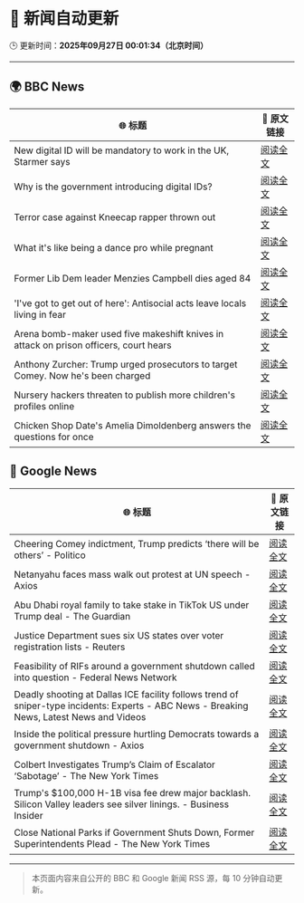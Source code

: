 # 🧠 新闻自动更新

🕒 更新时间：**2025年09月27日 00:01:34（北京时间）**

---

## 🌍 BBC News

| 🌐 标题 | 🔗 原文链接 |
|--------|-------------|
| New digital ID will be mandatory to work in the UK, Starmer says | [阅读全文](https://www.bbc.com/news/articles/cn832y43ql5o?at_medium=RSS&at_campaign=rss) |
| Why is the government introducing digital IDs? | [阅读全文](https://www.bbc.com/news/articles/clyl3lzzed2o?at_medium=RSS&at_campaign=rss) |
| Terror case against Kneecap rapper thrown out | [阅读全文](https://www.bbc.com/news/articles/ce846r2drg8o?at_medium=RSS&at_campaign=rss) |
| What it's like being a dance pro while pregnant | [阅读全文](https://www.bbc.com/news/articles/clyd9xkplvko?at_medium=RSS&at_campaign=rss) |
| Former Lib Dem leader Menzies Campbell dies aged 84 | [阅读全文](https://www.bbc.com/news/articles/cp8j7jnjd6ro?at_medium=RSS&at_campaign=rss) |
| 'I've got to get out of here': Antisocial acts leave locals living in fear | [阅读全文](https://www.bbc.com/news/videos/c0jqv18yd5eo?at_medium=RSS&at_campaign=rss) |
| Arena bomb-maker used five makeshift knives in attack on prison officers, court hears | [阅读全文](https://www.bbc.com/news/articles/c4g252x0z9go?at_medium=RSS&at_campaign=rss) |
| Anthony Zurcher: Trump urged prosecutors to target Comey. Now he's been charged | [阅读全文](https://www.bbc.com/news/articles/c33r872egvjo?at_medium=RSS&at_campaign=rss) |
| Nursery hackers threaten to publish more children's profiles online | [阅读全文](https://www.bbc.com/news/articles/c07vxv8v89lo?at_medium=RSS&at_campaign=rss) |
| Chicken Shop Date's Amelia Dimoldenberg answers the questions for once | [阅读全文](https://www.bbc.com/news/articles/c3w57g0g5p2o?at_medium=RSS&at_campaign=rss) |

## 📰 Google News

| 🌐 标题 | 🔗 原文链接 |
|--------|-------------|
| Cheering Comey indictment, Trump predicts ‘there will be others’ - Politico | [阅读全文](https://news.google.com/rss/articles/CBMisAFBVV95cUxPOWEzY2dGc1R4NmJMMk5YNmlwWTVkbGhWcTlraXJkVWN1UndXbzdZOWRQbk9UU21PNkloUXlONXFtR1VsN2M3VnJqS04yWmdwazJ3T2VhUG1wV1pvTDlyclJKX3k1TWtXT2FIcHRpUmJmeXBJbVZTTzNoNnRuSGs2T1FROXZtbnRWZGFLeGRKbnhqWmRkYzVhSmFnUTN4Q01KTlFtUE5GSkpmX3d1eFJ1bA?oc=5) |
| Netanyahu faces mass walk out protest at UN speech - Axios | [阅读全文](https://news.google.com/rss/articles/CBMieEFVX3lxTE5wc3FGUWtTdktZTEg4SUxEX05uUnZJazdUTHdWLS1vVkRmOWgzbF9zV1lTNlFiU3dUbTk3bDU1WXFINnZlUzZMVXN0TjNlVDV0Smp1WGp2ZlQyRWdMOG1SVnVXV1p5WGJjN1lkaU1WRnROZ1ROZThRZA?oc=5) |
| Abu Dhabi royal family to take stake in TikTok US under Trump deal - The Guardian | [阅读全文](https://news.google.com/rss/articles/CBMiogFBVV95cUxNNWNYTnJmZUlqa0pZQlV3YU9qOXFrTXdNajFqc05nLUdoUEFkNFlnZmhsT2dIbFpYZzBhY1p0NmVPcTNEWTVuN1l1T3NCYjdzTW96TGxWZ001M0FyaFZQR3RFVDNPYm54M2hlaXQ3SXhSR0pSVXBpRGl1cWVSMUE5T25SeWRsRDVxcDFZT2JMdVJYRjBEaDJpU2U1X05Ody1kU0E?oc=5) |
| Justice Department sues six US states over voter registration lists - Reuters | [阅读全文](https://news.google.com/rss/articles/CBMiyAFBVV95cUxOUFlYTG1ncGlmdUlMOGRxaU02ZnptdzM5ZzlQb2F5MXE2Rm1mZ3lJT0QxdjQ2NHJGdjhlRDNxT0V2VEJVYXBtdXhYSlg3UHlYNzFGZ2hNMG1rMXR1bkp1OUFaa2thWkVmcUdGQTBaV1lKYjB6dmduSTR3V1hHTEVmY2VqSEtEZU5ocFpkRjZUeXdQak9uNTFqcmtEbkRzWU1LMFZ5ZW5NYVhFVHUyd3hnWlRoTmo0UV9QRGZVY0l3Z2llaTh4bzVyLQ?oc=5) |
| Feasibility of RIFs around a government shutdown called into question - Federal News Network | [阅读全文](https://news.google.com/rss/articles/CBMiyAFBVV95cUxNZGp6dVEyaXFCQ2lITFJnNDNJV05xcVB4ZWZYcVJ1dGxRbDRZTWluVDEzaWZUcDhKYzRfcUZxYnF4WklMUXdFdWNmTFVxS25oa3FidHBySGk2SUNFQjhwNGh3eEpkckk3cjdtYnBTbFB1aE1mWnhnUjlZM21tNEtfdUlubDdibUhZc3kxSG80aVBBZkJxeXdwZmRDQVpnVW9POWFhOGlNX2tTdi1XNHdNMUlBczMwQWY4aWFfSk1mQVlSZnhyanBEQg?oc=5) |
| Deadly shooting at Dallas ICE facility follows trend of sniper-type incidents: Experts - ABC News - Breaking News, Latest News and Videos | [阅读全文](https://news.google.com/rss/articles/CBMinwFBVV95cUxPc3ZEV2RNZF9aU1k1aGhfdVdYTy1iRlZxdHNnQjVCTElvNl8ycU1LX1pzM1hWMm5XZUtUbXhGTmlCLS0yY3U3UF8tdFRORDRGQUtlWVVLTHZMRnJDbENKNUhVc0w3Tm56eXpxeWZBZ3E2RXhqSnpremJ4UWhYdVVkdlpGWHB6U0ZZQ3phYWhVZXc2SllkSjVOU2pwbnN2TjTSAaQBQVVfeXFMTU9vOHdya25IcHRmajF2Nmc0R1psRTBsM2d3TU9VanhQSTdpbF9lUGtmNWdIWndsMHJKa0c1OGxTWFdPd0lmTE1nZ2JVQXdIZG5iVU9JRG9HUVRLRkRaWU1JWXBpemhsVDBzYW40NlFBZzFwYU9DZWVMSGdSTkN4azdzeDhrM1JSeXlOQTcyUVB6UWtrOHd5VTVIeERtalVBeHFWRVc?oc=5) |
| Inside the political pressure hurtling Democrats towards a government shutdown - Axios | [阅读全文](https://news.google.com/rss/articles/CBMihgFBVV95cUxONzh1MDdvTkxiRGlRbVMxSmZqanNMQU1ia18wODlzU1M4dXdDYTBSQmtUY0xKb2k4QU9ncmVnT0tOcHZGRjR2YlFlUWJQWkRVWXZmc09aVzY4X3pJYVV1UVFRNFFoanJzc1NwMExYaGg3ckI0d2VDc3VUdEtMQ0w3aFJ1RFg3QQ?oc=5) |
| Colbert Investigates Trump’s Claim of Escalator ‘Sabotage’ - The New York Times | [阅读全文](https://news.google.com/rss/articles/CBMikgFBVV95cUxPVHJXak1SOEYzbmJxT0lVQlpWSkN2MC0tLS1MUWZZdGl1ZExnTXlncHFXRVFXRVF2aHczVE1IWU9CSWY2ZWhxbjhOY0Q0UG84QmZaMlA0R19kUXVCeGR0UldfaVpMSE8tVjZMbjQycWczOGd6b3JlWTd5ZlV3RUtlXzVpVllISnVBQWxHek9Xc0MtUQ?oc=5) |
| Trump's $100,000 H-1B visa fee drew major backlash. Silicon Valley leaders see silver linings. - Business Insider | [阅读全文](https://news.google.com/rss/articles/CBMihgFBVV95cUxNOEZjWDVIV2FadlZad1ZTamZ2N3ZiTGQ3ZUd2Qnd5X2IweG04Sk95N1ZCNEZBS1RhLVRtTFVCQzhySDFLMkZEOFdQa3dFRmRReWxfYmpWSkVPdkdpSW9YQ0Y4elNIajZhdXBOSkpFcGlxTFhVcVIzaHVFUm9tNWNGZFpDRGxidw?oc=5) |
| Close National Parks if Government Shuts Down, Former Superintendents Plead - The New York Times | [阅读全文](https://news.google.com/rss/articles/CBMilgFBVV95cUxQODRWdFNhVjJ3eEtQS2FhbG9aeThMOURPZVF6cVppS1lSNHptMnNYNGFLeGRIQ2pwYTY2MmRhaHFaaWdkY0l3MTMyMTAxVVRvZWVGTFpSZ0djRTFOLWwyMzlFSEJOb2xWRWk2RGFlaXFZVy1ObjZ1YWdmX1FiNE9ZUUNKTTdDcG1FUE9YalhPRVhOLVBjQ0E?oc=5) |

---
> 本页面内容来自公开的 BBC 和 Google 新闻 RSS 源，每 10 分钟自动更新。